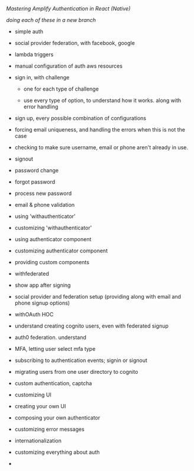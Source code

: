 *Mastering Amplify Authentication in React (Native)*

*doing each of these in a new branch*

- simple auth
- social provider federation, with facebook, google
- lambda triggers
- manual configuration of auth aws resources
- sign in, with challenge
  -  one for each type of challenge

  - use every type of option, to understand how it works. along with error handling

- sign up, every possible combination of configurations

- forcing email uniqueness, and handling the errors when this is not the case
- checking to make sure username, email or phone aren't already in use.
- signout
- password change
- forgot password
- process new password
- email & phone validation
- using 'withauthenticator'
- customizing 'withauthenticator'
- using authenticator component
- customizing authenticator component
- providing custom components
- withfederated
- show app after signing
- social provider and federation setup (providing along with email and phone signup options)
- withOAuth HOC
- understand creating cognito users, even with federated signup
- auth0 federation. understand
- MFA, letting user select mfa type
- subscribing to authentication events; signin or signout
- migrating users from one user directory to cognito
- custom authentication, captcha
- customizing UI
- creating your own UI
- composing your own authenticator
- customizing error messages
- internationalization
- customizing everything about auth
- 